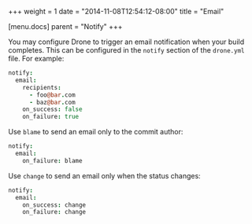 +++
weight = 1
date = "2014-11-08T12:54:12-08:00"
title = "Email"

[menu.docs]
parent = "Notify"
+++

You may configure Drone to trigger an email notification when your build completes. This can be configured in the `notify` section of the `drone.yml` file. For example:

```coffeescript
notify:
  email:
    recipients:
      - foo@bar.com
      - baz@bar.com
    on_success: false
    on_failure: true
```

Use `blame` to send an email only to the commit author:

```coffeescript
notify:
  email:
    on_failure: blame
```

Use `change` to send an email only when the status changes:

```coffeescript
notify:
  email:
    on_success: change
    on_failure: change
```
